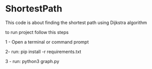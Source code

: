 # ShortestPath
This code is about finding the shortest path using Dijkstra algorithm

to run project  follow this steps

1 - Open a terminal or command prompt

2- run: pip install -r requirements.txt

3 - run: python3 graph.py  
